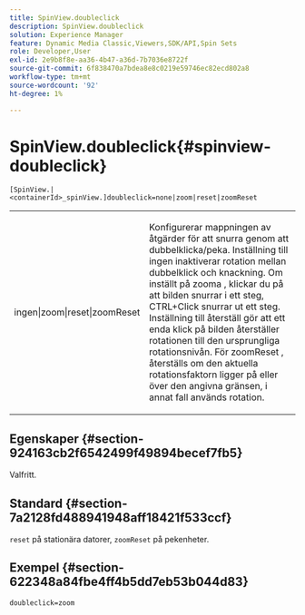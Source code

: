 ```yaml
---
title: SpinView.doubleclick
description: SpinView.doubleclick
solution: Experience Manager
feature: Dynamic Media Classic,Viewers,SDK/API,Spin Sets
role: Developer,User
exl-id: 2e9b8f8e-aa36-4b47-a36d-7b7036e8722f
source-git-commit: 6f838470a7bdea8e8c0219e59746ec82ecd802a8
workflow-type: tm+mt
source-wordcount: '92'
ht-degree: 1%

---
```


# SpinView.doubleclick{#spinview-doubleclick}

`[SpinView.|<containerId>_spinView.]doubleclick=none|zoom|reset|zoomReset`

<table id="table_E314540D347D47699C04EB80D20C0721"> 
 <tbody> 
  <tr> 
   <td colname="col1"> <p> <span class="codeph"> ingen|zoom|reset|zoomReset </span> </p> </td> 
   <td colname="col2"> <p> Konfigurerar mappningen av åtgärder för att snurra genom att dubbelklicka/peka. Inställning till <span class="codeph"> ingen </span> inaktiverar rotation mellan dubbelklick och knackning. Om inställt på <span class="codeph"> zooma </span>, klickar du på att bilden snurrar i ett steg, CTRL+Click snurrar ut ett steg. Inställning till <span class="codeph"> återställ </span> gör att ett enda klick på bilden återställer rotationen till den ursprungliga rotationsnivån. För <span class="codeph"> zoomReset </span>, återställs om den aktuella rotationsfaktorn ligger på eller över den angivna gränsen, i annat fall används rotation. </p> </td> 
  </tr> 
 </tbody> 
</table>

## Egenskaper {#section-924163cb2f6542499f49894becef7fb5}

Valfritt.

## Standard {#section-7a2128fd488941948aff18421f533ccf}

`reset` på stationära datorer, `zoomReset` på pekenheter.

## Exempel {#section-622348a84fbe4ff4b5dd7eb53b044d83}

`doubleclick=zoom`
